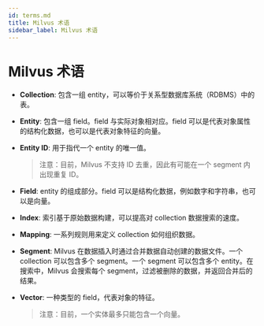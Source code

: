 ```yaml
---
id: terms.md
title: Milvus 术语
sidebar_label: Milvus 术语
---
```


# Milvus 术语

- **Collection**: 包含一组 entity，可以等价于关系型数据库系统（RDBMS）中的表。

- **Entity**: 包含一组 field。field 与实际对象相对应。field 可以是代表对象属性的结构化数据，也可以是代表对象特征的向量。

- **Entity ID**: 用于指代一个 entity 的唯一值。
  > 注意：目前，Milvus 不支持 ID 去重，因此有可能在一个 segment 内出现重复 ID。

- **Field**: entity 的组成部分。field 可以是结构化数据，例如数字和字符串，也可以是向量。

- **Index**: 索引基于原始数据构建，可以提高对 collection 数据搜索的速度。

- **Mapping**: 一系列规则用来定义 collection 如何组织数据。

- **Segment**: Milvus 在数据插入时通过合并数据自动创建的数据文件。一个 collection 可以包含多个 segment。一个 segment 可以包含多个 entity。在搜索中，Milvus 会搜索每个 segment，过滤被删除的数据，并返回合并后的结果。

- **Vector**: 一种类型的 field，代表对象的特征。
  > 注意：目前，一个实体最多只能包含一个向量。
